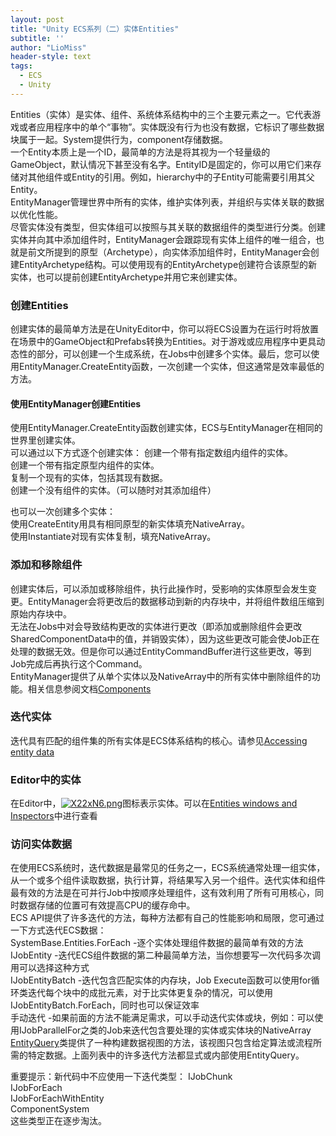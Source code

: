 ```yaml
---
layout: post
title: "Unity ECS系列（二）实体Entities"
subtitle: ''
author: "LioMiss"
header-style: text
tags:
  - ECS
  - Unity
---
```


Entities（实体）是实体、组件、系统体系结构中的三个主要元素之一。它代表游戏或者应用程序中的单个“事物”。实体既没有行为也没有数据，它标识了哪些数据块属于一起。System提供行为，component存储数据。  
一个Entity本质上是一个ID，最简单的方法是将其视为一个轻量级的GameObject，默认情况下甚至没有名字。EntityID是固定的，你可以用它们来存储对其他组件或Entity的引用。例如，hierarchy中的子Entity可能需要引用其父Entity。  
EntityManager管理世界中所有的实体，维护实体列表，并组织与实体关联的数据以优化性能。  
尽管实体没有类型，但实体组可以按照与其关联的数据组件的类型进行分类。创建实体并向其中添加组件时，EntityManager会跟踪现有实体上组件的唯一组合，也就是前文所提到的原型（Archetype），向实体添加组件时，EntityManager会创建EntityArchetype结构。可以使用现有的EntityArchetype创建符合该原型的新实体，也可以提前创建EntityArchetype并用它来创建实体。

### 创建Entities
创建实体的最简单方法是在UnityEditor中，你可以将ECS设置为在运行时将放置在场景中的GameObject和Prefabs转换为Entities。对于游戏或应用程序中更具动态性的部分，可以创建一个生成系统，在Jobs中创建多个实体。最后，您可以使用EntityManager.CreateEntity函数，一次创建一个实体，但这通常是效率最低的方法。

#### 使用EntityManager创建Entities
使用EntityManager.CreateEntity函数创建实体，ECS与EntityManager在相同的世界里创建实体。  
可以通过以下方式逐个创建实体：
创建一个带有指定数组内组件的实体。  
创建一个带有指定原型内组件的实体。  
复制一个现有的实体，包括其现有数据。  
创建一个没有组件的实体。（可以随时对其添加组件）

也可以一次创建多个实体：  
使用CreateEntity用具有相同原型的新实体填充NativeArray。  
使用Instantiate对现有实体复制，填充NativeArray。

### 添加和移除组件
创建实体后，可以添加或移除组件，执行此操作时，受影响的实体原型会发生变更。EntityManager会将更改后的数据移动到新的内存块中，并将组件数组压缩到原始内存块中。  
无法在Jobs中对会导致结构更改的实体进行更改（即添加或删除组件会更改SharedComponentData中的值，并销毁实体），因为这些更改可能会使Job正在处理的数据无效。但是你可以通过EntityCommandBuffer进行这些更改，等到Job完成后再执行这个Command。  
EntityManager提供了从单个实体以及NativeArray中的所有实体中删除组件的功能。相关信息参阅文档[Components](https://docs.unity3d.com/Packages/com.unity.entities@0.50/manual/ecs_components.html)

### 迭代实体
迭代具有匹配的组件集的所有实体是ECS体系结构的核心。请参见[Accessing entity data](https://docs.unity3d.com/Packages/com.unity.entities@0.50/manual/chunk_iteration.html)

### Editor中的实体
在Editor中，[![X22xN6.png](https://s1.ax1x.com/2022/06/13/X22xN6.png)](https://imgtu.com/i/X22xN6)图标表示实体。可以在[Entities windows and Inspectors](https://docs.unity3d.com/Packages/com.unity.entities@0.50/manual/editor-workflows.html)中进行查看

### 访问实体数据
在使用ECS系统时，迭代数据是最常见的任务之一，ECS系统通常处理一组实体，从一个或多个组件读取数据，执行计算，将结果写入另一个组件。迭代实体和组件最有效的方法是在可并行Job中按顺序处理组件，这有效利用了所有可用核心，同时数据存储的位置可有效提高CPU的缓存命中。  
ECS API提供了许多迭代的方法，每种方法都有自己的性能影响和局限，您可通过一下方式迭代ECS数据：  
SystemBase.Entities.ForEach -逐个实体处理组件数据的最简单有效的方法  
IJobEntity -迭代ECS组件数据的第二种最简单方法，当你想要写一次代码多次调用可以选择这种方式  
IJobEntityBatch -迭代包含匹配实体的内存块，Job Execute函数可以使用for循环类迭代每个块中的成批元素，对于比实体更复杂的情况，可以使用IJobEntityBatch.ForEach，同时也可以保证效率  
手动迭代 -如果前面的方法不能满足需求，可以手动迭代实体或块，例如：可以使用IJobParallelFor之类的Job来迭代包含要处理的实体或实体块的NativeArray  
[EntityQuery](https://docs.unity3d.com/Packages/com.unity.entities@0.50/manual/ecs_entity_query.html)类提供了一种构建数据视图的方法，该视图只包含给定算法或流程所需的特定数据。上面列表中的许多迭代方法都显式或内部使用EntityQuery。

重要提示：新代码中不应使用一下迭代类型：
IJobChunk  
IJobForEach  
IJobForEachWithEntity  
ComponentSystem  
这些类型正在逐步淘汰。
